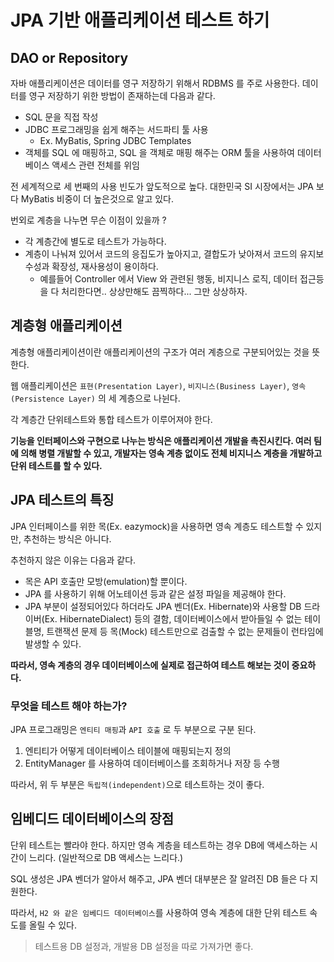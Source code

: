 # JPA 기반 애플리케이션 테스트 하기

## DAO or Repository

자바 애플리케이션은 데이터를 영구 저장하기 위해서 RDBMS 를 주로 사용한다. 데이터를 영구 저장하기 위한 방법이 존재하는데 다음과 같다.

- SQL 문을 직접 작성
- JDBC 프로그래밍을 쉽게 해주는 서드파티 툴 사용
  - Ex. MyBatis, Spring JDBC Templates
- 객체를 SQL 에 매핑하고, SQL 을 객체로 매핑 해주는 ORM 툴을 사용하여 데이터베이스 액세스 관련 전체를 위임

전 세계적으로 세 번째의 사용 빈도가 앞도적으로 높다. 대한민국 SI 시장에서는 JPA 보다 MyBatis 비중이 더 높은것으로 알고 있다.

번외로 계층을 나누면 무슨 이점이 있을까 ?

- 각 계층간에 별도로 테스트가 가능하다.
- 계층이 나눠져 있어서 코드의 응집도가 높아지고, 결합도가 낮아져서 코드의 유지보수성과 확장성, 재사용성이 용이하다.
  - 예를들어 Controller 에서 View 와 관련된 행동, 비지니스 로직, 데이터 접근등을 다 처리한다면.. 상상만해도 끔찍하다... 그만 상상하자.

## 계층형 애플리케이션

계층형 애플리케이션이란 애플리케이션의 구조가 여러 계층으로 구분되어있는 것을 뜻한다.

웹 애플리케이션은 `표현(Presentation Layer)`, `비지니스(Business Layer)`, `영속(Persistence Layer)` 의 세 계층으로 나뉜다.

각 계층간 단위테스트와 통합 테스트가 이루어져야 한다. 

__기능을 인터페이스와 구현으로 나누는 방식은 애플리케이션 개발을 촉진시킨다. 여러 팀에 의해 병렬 개발할 수 있고, 개발자는 영속 계층 없이도 전체 비지니스 계층을 개발하고 단위 테스트를 할 수 있다.__

## JPA 테스트의 특징

JPA 인터페이스를 위한 목(Ex. eazymock)을 사용하면 영속 계층도 테스트할 수 있지만, 추천하는 방식은 아니다.

추천하지 않은 이유는 다음과 같다.

- 목은 API 호출만 모방(emulation)할 뿐이다.
- JPA 를 사용하기 위해 어노테이션 등과 같은 설정 파일을 제공해야 한다.
- JPA 부분이 설정되어있다 하더라도 JPA 벤더(Ex. Hibernate)와 사용할 DB 드라이버(Ex. HibernateDialect) 등의 결함, 데이터베이스에서 받아들일 수 없는 테이블명, 트랜잭션 문제 등 목(Mock) 테스트만으로 검출할 수 없는 문제들이 런타임에 발생할 수 있다.

__따라서, 영속 계층의 경우 데이터베이스에 실제로 접근하여 테스트 해보는 것이 중요하다.__

### 무엇을 테스트 해야 하는가?

JPA 프로그래밍은 `엔티티 매핑`과 `API 호출` 로 두 부분으로 구분 된다. 

1. 엔티티가 어떻게 데이터베이스 테이블에 매핑되는지 정의
2. EntityManager 를 사용하여 데이터베이스를 조회하거나 저장 등 수행

따라서, 위 두 부분은 `독립적(independent)`으로 테스트하는 것이 좋다.

## 임베디드 데이터베이스의 장점

단위 테스트는 빨라야 한다. 하지만 영속 계층을 테스트하는 경우 DB에 액세스하는 시간이 느리다. (일반적으로 DB 액세스는 느리다.)

SQL 생성은 JPA 벤더가 알아서 해주고, JPA 벤더 대부분은 잘 알려진 DB 들은 다 지원한다.

따라서, `H2 와 같은 임베디드 데이터베이스`를 사용하여 영속 계층에 대한 단위 테스트 속도를 올릴 수 있다.

> 테스트용 DB 설정과, 개발용 DB 설정을 따로 가져가면 좋다.
